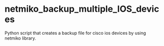# netmiko_backup_multiple_IOS_devices
Python script that creates a backup file for cisco ios devices by using netmiko library.
